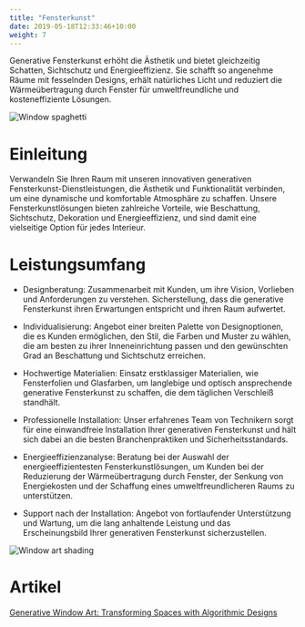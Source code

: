```yaml
---
title: "Fensterkunst"
date: 2019-05-18T12:33:46+10:00
weight: 7
---
```


Generative Fensterkunst erhöht die Ästhetik und bietet gleichzeitig Schatten, Sichtschutz und Energieeffizienz. Sie schafft so angenehme Räume mit fesselnden Designs, erhält natürliches Licht und reduziert die Wärmeübertragung durch Fenster für umweltfreundliche und kosteneffiziente Lösungen.

![Window spaghetti](/images/illustrations/window-spaghetti.png)

# Einleitung

Verwandeln Sie Ihren Raum mit unseren innovativen generativen Fensterkunst-Dienstleistungen, die Ästhetik und Funktionalität verbinden, um eine dynamische und komfortable Atmosphäre zu schaffen. Unsere Fensterkunstlösungen bieten zahlreiche Vorteile, wie Beschattung, Sichtschutz, Dekoration und Energieeffizienz, und sind damit eine vielseitige Option für jedes Interieur.

# Leistungsumfang

- Designberatung: Zusammenarbeit mit Kunden, um ihre Vision, Vorlieben und Anforderungen zu verstehen. Sicherstellung, dass die generative Fensterkunst ihren Erwartungen entspricht und ihren Raum aufwertet.

- Individualisierung: Angebot einer breiten Palette von Designoptionen, die es Kunden ermöglichen, den Stil, die Farben und Muster zu wählen, die am besten zu ihrer Inneneinrichtung passen und den gewünschten Grad an Beschattung und Sichtschutz erreichen.

- Hochwertige Materialien: Einsatz erstklassiger Materialien, wie Fensterfolien und Glasfarben, um langlebige und optisch ansprechende generative Fensterkunst zu schaffen, die dem täglichen Verschleiß standhält.

- Professionelle Installation: Unser erfahrenes Team von Technikern sorgt für eine einwandfreie Installation Ihrer generativen Fensterkunst und hält sich dabei an die besten Branchenpraktiken und Sicherheitsstandards.

- Energieeffizienzanalyse: Beratung bei der Auswahl der energieeffizientesten Fensterkunstlösungen, um Kunden bei der Reduzierung der Wärmeübertragung durch Fenster, der Senkung von Energiekosten und der Schaffung eines umweltfreundlicheren Raums zu unterstützen.

- Support nach der Installation: Angebot von fortlaufender Unterstützung und Wartung, um die lang anhaltende Leistung und das Erscheinungsbild Ihrer generativen Fensterkunst sicherzustellen.

![Window art shading](/images/illustrations/window-art.png)

# Artikel

[Generative Window Art: Transforming Spaces with Algorithmic Designs](https://medium.com/@guillaumelauzier/generative-window-art-transforming-spaces-with-algorithmic-designs-ccceadc7d777)




